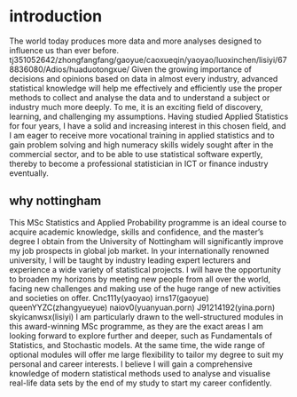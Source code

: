 # introduction
The world today produces 
more data and more analyses designed to 
influence us than ever before.
tj351052642/zhongfangfang/gaoyue/caoxueqin/yaoyao/luoxinchen/lisiyi/678836080/Adios/huaduotongxue/
Given the growing importance of decisions and opinions based on data in almost every industry, advanced statistical knowledge will help me effectively and efficiently use the proper methods to collect and analyse the data and to understand a subject or industry much more deeply. 
To me, it is an exciting field of discovery, learning, and challenging my assumptions. 
Having studied Applied Statistics for four years, I have a solid and increasing interest in this chosen field, and I am eager to receive more vocational training in applied statistics and to gain problem solving and high numeracy skills widely sought after in the commercial sector, and to be able to use statistical software expertly, 
thereby to become a professional statistician in ICT or finance industry eventually.
## why nottingham
This MSc Statistics and Applied Probability programme is an ideal course to acquire academic knowledge, skills and confidence, and the master’s degree I obtain from the University of Nottingham will significantly improve my job prospects in global job market.
In your internationally renowned university, I will be taught by industry leading expert lecturers and experience a wide variety of statistical projects. 
I will have the opportunity to broaden my horizons by meeting new people from all over the world, facing new challenges and making use of the huge range of new activities and societies on offer. 
Cnc111y(yaoyao) irns17(gaoyue) queenYYZC(zhangyueyue) naiov0(yuanyuan.porn) J91214192(yina.porn) skyicanwsx(lisiyi) 
I am particularly drawn to the well-structured modules in this award-winning MSc programme, as they are the exact areas I am looking forward to explore further and deeper, such as Fundamentals of Statistics, and Stochastic models. 
At the same time, the wide range of optional modules will offer me large flexibility to tailor my degree to suit my personal and career interests. 
I believe I will gain a comprehensive knowledge of modern statistical methods used to analyse and visualise real-life data sets by the end of my study to start my career confidently.
